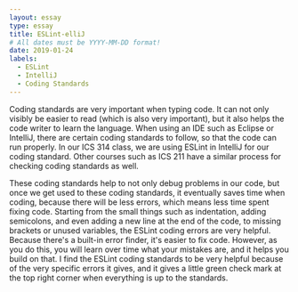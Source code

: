 ```yaml
---
layout: essay
type: essay
title: ESLint-elliJ
# All dates must be YYYY-MM-DD format!
date: 2019-01-24
labels:
  - ESLint
  - IntelliJ
  - Coding Standards
---
```


  Coding standards are very important when typing code. It can not only visibly be easier to read (which is also very important), but it also helps the code writer to learn the language. When using an IDE such as Eclipse or IntelliJ, there are certain coding standards to follow, so that the code can run properly. In our ICS 314 class, we are using ESLint in IntelliJ for our coding standard. Other courses such as ICS 211 have a similar process for checking coding standards as well. 
  
  These coding standards help to not only debug problems in our code, but once we get used to these coding standards, it eventually saves time when coding, because there will be less errors, which means less time spent fixing code. Starting from the small things such as indentation, adding semicolons, and even adding a new line at the end of the code, to missing brackets or unused variables, the ESLint coding errors are very helpful. Because there's a built-in error finder, it's easier to fix code. However, as you do this, you will learn over time what your mistakes are, and it helps you build on that. I find the ESLint coding standards to be very helpful because of the very specific errors it gives, and it gives a little green check mark at the top right corner when everything is up to the standards.

